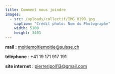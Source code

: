 ```yaml
---
title: Comment nous joindre
images:
  - src: /uploads/collectif/IMG_0199.jpg
    caption: "Crédit photo: Nom du Photographe"
    width: 5100
    height: 3401
---
```

**mail** : moitiemoitiemoitie@suisse.ch

**téléphone** : +41 19 171 917 191

**site internet** : pierreripoll13@gmail.com

<script type="text/javascript" src="https://webform.statslive.info/ow/eyJpdiI6Imp1TXdQMlhYZlVqdnVpN0lSSFNBRmorTllTbVFOSXJHYzdyU3lQZU9Hb009IiwibWFjIjoiZjhjYjZiNTI2M2M0ZDg3NmZkMTYyOTljZmRmOWQyZGY5ZmZmYjc3ZDMyYjI0OWFiZWE2YmM0NmJmZmRjZDc4OSIsInZhbHVlIjoiVk1zUlJRZlc1TmtwMTF2T2ZFTXdacnZnQ2VrQVpYeXhsdjA3RWYyVWZocz0ifQ=="></script>
